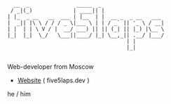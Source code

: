 ```
  __  _               _____  _
 / _|(_)             | ____|| |
| |_  _ __   __  ___ | |__  | |  __ _  _ __   ___
|  _|| |\ \ / / / _ \|___ \ | | / _` || '_ \ / __|
| |  | | \ V / |  __/ ___) || || (_| || |_) |\__ \
|_|  |_|  \_/   \___||____/ |_| \__,_|| .__/ |___/
                                      | |
                                      |_|
                                                           
```

<p>Web-developer from Moscow</p>

- [Website](https://five5laps.dev/) ( five5laps.dev )

he / him
